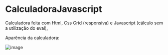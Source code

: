 # CalculadoraJavascript
Calculadora feita com Html, Css Grid (responsiva) e Javascript (cálculo sem a utilização do eval), 

Aparência da calculadora:

![image](https://user-images.githubusercontent.com/85845319/140843832-de0c987f-b3d5-455e-a323-6cae04707798.png)



